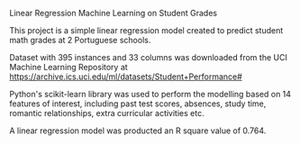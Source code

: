 Linear Regression Machine Learning on Student Grades

This project is a simple linear regression model created to predict student math grades at 2 Portuguese schools.

Dataset with 395 instances and 33 columns was downloaded from the UCI Machine Learning Repository at https://archive.ics.uci.edu/ml/datasets/Student+Performance#

Python's scikit-learn library was used to perform the modelling based on 14 features of interest, including past test scores, absences, study time, romantic relationships, extra curricular activities etc.

A linear regression model was producted an R square value of 0.764.
